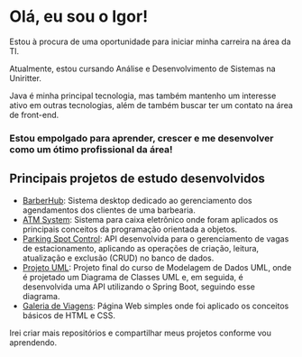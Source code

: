 # Olá, eu sou o Igor!
Estou à procura de uma oportunidade para iniciar minha carreira na área da TI.

Atualmente, estou cursando Análise e Desenvolvimento de Sistemas na Uniritter.

Java é minha principal tecnologia, mas também mantenho um interesse ativo em outras tecnologias, além de também buscar ter um contato na área de front-end.

### Estou empolgado para aprender, crescer e me desenvolver como um ótimo profissional da área!

## Principais projetos de estudo desenvolvidos
- [BarberHub](https://github.com/IgorWolf99/BarberHub): Sistema desktop dedicado ao gerenciamento dos agendamentos dos clientes de uma barbearia. 
- [ATM System](https://github.com/IgorWolf99/ATM-System): Sistema para caixa eletrônico onde foram aplicados os principais conceitos da programação orientada a objetos.
- [Parking Spot Control](https://github.com/IgorWolf99/ParkingSpotControl): API desenvolvida para o gerenciamento de vagas de estacionamento, aplicando as operações de criação, leitura, atualização e exclusão (CRUD) no banco de dados.
- [Projeto UML](https://github.com/IgorWolf99/ProjetoUML): Projeto final do curso de Modelagem de Dados UML, onde é projetado um Diagrama de Classes UML e, em seguida, é desenvolvida uma API utilizando o Spring Boot, seguindo esse diagrama.
- [Galeria de Viagens](https://github.com/IgorWolf99/GaleriaViagens): Página Web simples onde foi aplicado os conceitos básicos de HTML e CSS.

Irei criar mais repositórios e compartilhar meus projetos conforme vou aprendendo.
